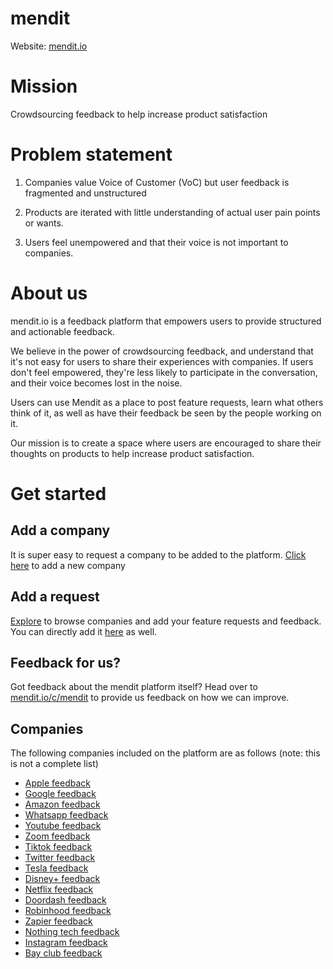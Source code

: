 # mendit

Website: [mendit.io](https://mendit.io)

# Mission
Crowdsourcing feedback to help increase product satisfaction

# Problem statement

1. Companies value Voice of Customer (VoC) but user feedback is fragmented and unstructured

2. Products are iterated with little understanding of actual user pain points or wants.


3. Users feel unempowered and that their voice is not important to companies.

# About us
mendit.io is a feedback platform that empowers users to provide structured and actionable feedback.

We believe in the power of crowdsourcing feedback, and understand that it's not easy for users to share their experiences with companies. If users don't feel empowered, they're less likely to participate in the conversation, and their voice becomes lost in the noise.

Users can use Mendit as a place to post feature requests, learn what others think of it, as well as have their feedback be seen by the people working on it.

Our mission is to create a space where users are encouraged to share their thoughts on products to help increase product satisfaction.

# Get started

## Add a company

It is super easy to request a company to be added to the platform. [Click here](https://mendit.io/newcompany) to add a new company

## Add a request

[Explore](https://mendit.io/explore) to browse companies and add your feature requests and feedback. You can directly add it [here](https://mendit.io/newrequest) as well.

## Feedback for us?

Got feedback about the mendit platform itself? Head over to [mendit.io/c/mendit](https://mendit.io/c/mendit) to provide us feedback on how we can improve.

## Companies
The following companies included on the platform are as follows (note: this is not a complete list)
- [Apple feedback](https://mendit.io/c/apple)
- [Google feedback](https://mendit.io/c/google)
- [Amazon feedback](https://mendit.io/c/amazon)
- [Whatsapp feedback](https://mendit.io/c/whatsapp)
- [Youtube feedback](https://mendit.io/c/youtube)
- [Zoom feedback](https://mendit.io/c/zoom)
- [Tiktok feedback](https://mendit.io/c/tiktok)
- [Twitter feedback](https://mendit.io/c/twitter)
- [Tesla feedback](https://mendit.io/c/tesla)
- [Disney+ feedback](https://mendit.io/c/disneyplus)
- [Netflix feedback](https://mendit.io/c/netflix)
- [Doordash feedback](https://mendit.io/c/doordash)
- [Robinhood feedback](https://mendit.io/c/robinhood)
- [Zapier feedback](https://mendit.io/c/zapier)
- [Nothing tech feedback](https://mendit.io/c/nothingtech)
- [Instagram feedback](https://mendit.io/c/instagram)
- [Bay club feedback](https://mendit.io/c/bayclub)


